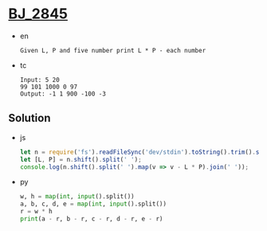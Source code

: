 # [BJ_2845](https://acmicpc.net/problem/2845)

* en

  ```en
  Given L, P and five number print L * P - each number
  ```

* tc

  ```tc
  Input: 5 20
  99 101 1000 0 97
  Output: -1 1 900 -100 -3
  ```

## Solution

* js

  ```js
  let n = require('fs').readFileSync('dev/stdin').toString().trim().split('\n')
  let [L, P] = n.shift().split(' ');
  console.log(n.shift().split(' ').map(v => v - L * P).join(' '));
  ```

* py

  ```py
  w, h = map(int, input().split())
  a, b, c, d, e = map(int, input().split())
  r = w * h
  print(a - r, b - r, c - r, d - r, e - r)
  ```
